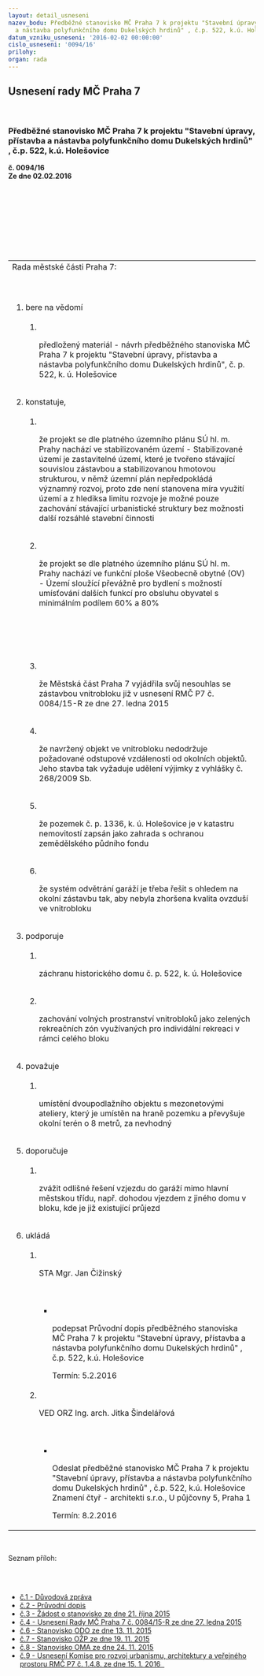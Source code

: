 ```yaml
---
layout: detail_usneseni
nazev_bodu: Předběžné stanovisko MČ Praha 7 k projektu "Stavební úpravy, přístavba
  a nástavba polyfunkčního domu Dukelských hrdinů" , č.p. 522, k.ú. Holešovice
datum_vzniku_usneseni: '2016-02-02 00:00:00'
cislo_usneseni: '0094/16'
prilohy: 
organ: rada
---
```

<div id="ucUsn_pList" class="usn">
	<span><h2>Usnesení rady MČ Praha 7 </h2>
<br></span><div class="standBody">
<span><h3>Předběžné stanovisko MČ Praha 7 k projektu "Stavební úpravy, přístavba a nástavba polyfunkčního domu Dukelských hrdinů" , č.p. 522, k.ú. Holešovice</h3></span><div class="center">
		<strong>č. 0094/16</strong><br>
	</div>
<div class="center">
		<strong>Ze dne 02.02.2016</strong><br><br>
	</div>
<p><br></p>
<table class="documentProperties tableView">
<br><tbody>
<br><tr>
<br><td>Rada městské části Praha 7:</td>
</tr>
<br><tr>
<br><td>
<br><ol class="urzList_view">
<br><li class="urzClass1">bere na vědomí <br><ol class="urzOlClass">
<br><li class="urzClass2">
<br><p>předložený materiál - návrh předběžného stanoviska MČ Praha 7 k projektu "Stavební úpravy, přístavba a nástavba polyfunkčního domu Dukelských hrdinů", č. p. 522, k. ú. Holešovice</p>
</li>
</ol>
<br>
</li>
<li class="urzClass1">konstatuje, <br><ol class="urzOlClass">
<br><li class="urzClass2">
<br><p>že projekt se dle platného územního plánu SÚ hl. m. Prahy nachází ve stabilizovaném území - Stabilizované území je zastavitelné území, které je tvořeno stávající souvislou zástavbou a stabilizovanou hmotovou strukturou, v němž územní plán nepředpokládá významný rozvoj, proto zde není stanovena míra využití území a z hlediksa limitu rozvoje je možné pouze zachování stávající urbanistické struktury bez možnosti další rozsáhlé stavební činnosti</p>
<br>
</li>
<li class="urzClass2">
<br><p>že projekt se dle platného územního plánu SÚ hl. m. Prahy nachází ve funkční ploše Všeobecně obytné (OV) - Území sloužící převážně pro bydlení s možností umísťování dalších funkcí pro obsluhu obyvatel s minimálním podílem 60% a 80%</p>
<br><p><br></p>
<br>
</li>
<li class="urzClass2">
<br><p>že Městská část Praha 7 vyjádřila svůj nesouhlas se zástavbou vnitrobloku již v usnesení RMČ P7 č. 0084/15-R ze dne 27. ledna 2015</p>
<br>
</li>
<li class="urzClass2">
<br><p>že navržený objekt ve vnitrobloku nedodržuje požadované odstupové vzdálenosti od okolních objektů. Jeho stavba tak vyžaduje udělení výjimky z vyhlášky č. 268/2009 Sb.</p>
<br>
</li>
<li class="urzClass2">
<br><p>že pozemek č. p. 1336, k. ú. Holešovice je v katastru nemovitostí zapsán jako zahrada s ochranou zemědělského půdního fondu</p>
<br>
</li>
<li class="urzClass2">
<br><p>že systém odvětrání garáží je třeba řešit s ohledem na okolní zástavbu tak, aby nebyla zhoršena kvalita ovzduší ve vnitrobloku</p>
</li>
</ol>
<br>
</li>
<li class="urzClass1">podporuje <br><ol class="urzOlClass">
<br><li class="urzClass2">
<br><p>záchranu historického domu č. p. 522, k. ú. Holešovice</p>
<br>
</li>
<li class="urzClass2">
<br><p>zachování volných prostranství vnitrobloků jako zelených rekreačních zón využívaných pro individální rekreaci v rámci celého bloku</p>
</li>
</ol>
<br>
</li>
<li class="urzClass1">považuje <br><ol class="urzOlClass">
<br><li class="urzClass2">
<br><p>umístění dvoupodlažního objektu s mezonetovými ateliery, který je umístěn na hraně pozemku a převyšuje okolní terén o 8 metrů, za nevhodný</p>
</li>
</ol>
<br>
</li>
<li class="urzClass1">doporučuje <br><ol class="urzOlClass">
<br><li class="urzClass2">
<br><p>zvážit odlišné řešení vzjezdu do garáží mimo hlavní městskou třídu, např. dohodou vjezdem z jiného domu v bloku, kde je již existující průjezd</p>
</li>
</ol>
<br>
</li>
<li class="urzClass1">ukládá <br><ol class="urzOlClass">
<br><li class="urzClass2">
<br><p>STA Mgr. Jan Čižinský</p>
<br><ul class="urzUlClass">
<br><li class="urzClass3">
<br><p>podepsat Průvodní dopis předběžného stanoviska MČ Praha 7 k projektu "Stavební úpravy, přístavba a nástavba polyfunkčního domu Dukelských hrdinů" , č.p. 522, k.ú. Holešovice</p>Termín: 5.2.2016</li>
</ul>
<br>
</li>
<li class="urzClass2">
<br><p>VED ORZ Ing. arch. Jitka Šindelářová</p>
<br><ul class="urzUlClass">
<br><li class="urzClass3">
<br><p>Odeslat předběžné stanovisko MČ Praha 7 k projektu "Stavební úpravy, přístavba a nástavba polyfunkčního domu Dukelských hrdinů" , č.p. 522, k.ú. Holešovice Znamení čtyř - architekti s.r.o., U půjčovny 5, Praha 1</p>Termín: 8.2.2016</li>
</ul>
</li>
</ol>
</li>
</ol>
</td>
</tr>
</tbody>
</table>
<br><p>Seznam příloh:</p>
<br><ul>
<br><li>
<a href="/zdroj.aspx?typ=4&amp;Id=70229&amp;sh=2123631477" target="_blank" title="Odkaz na soubor - 25,5 kB - nové okno">č.1 - Důvodová zpráva</a><br>
</li>
<li>
<a href="/zdroj.aspx?typ=4&amp;Id=70230&amp;sh=-1014606155" target="_blank" title="Odkaz na soubor - 54 kB - nové okno">č.2 - Průvodní dopis</a><br>
</li>
<li>
<a href="/zdroj.aspx?typ=4&amp;Id=70231&amp;sh=-1014504171" target="_blank" title="Odkaz na soubor - 374,2 kB - nové okno">č.3 - Žádost o stanovisko ze dne 21. října 2015</a><br>
</li>
<li>
<a href="/zdroj.aspx?typ=4&amp;Id=70232&amp;sh=-1014669579" target="_blank" title="Odkaz na soubor - 136,5 kB - nové okno">č.4 - Usnesení Rady MČ Praha 7 č. 0084/15-R ze dne 27. ledna 2015 </a><br>
</li>
<li>
<a href="/zdroj.aspx?typ=4&amp;Id=70233&amp;sh=-1014567595" target="_blank" title="Odkaz na soubor - 786,2 kB - nové okno">č.6 - Stanovisko ODO ze dne 13. 11. 2015</a><br>
</li>
<li>
<a href="/zdroj.aspx?typ=4&amp;Id=70234&amp;sh=-1014742731" target="_blank" title="Odkaz na soubor - 622,8 kB - nové okno">č.7 - Stanovisko OŽP ze dne 19. 11. 2015 </a><br>
</li>
<li>
<a href="/zdroj.aspx?typ=4&amp;Id=70235&amp;sh=-1014639211" target="_blank" title="Odkaz na soubor - 385,8 kB - nové okno">č.8 - Stanovisko OMA ze dne 24. 11. 2015 </a><br>
</li>
<li><a href="/zdroj.aspx?typ=4&amp;Id=70236&amp;sh=-1014806155" target="_blank" title="Odkaz na soubor - 64,5 kB - nové okno">č.9 - Usnesení Komise pro rozvoj urbanismu, architektury a veřejného prostoru RMČ P7 č. 1.4.8. ze dne 15. 1. 2016  </a></li>
</ul>
</div>
</div>